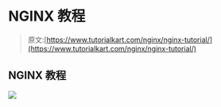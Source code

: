 # NGINX 教程

> 原文:[https://www.tutorialkart.com/nginx/nginx-tutorial/](https://www.tutorialkart.com/nginx/nginx-tutorial/)

## NGINX 教程

[![](../Images/925da31b32d6bc3827932f6c8afb11bb.png)](https://www.tutorialkart.com/)